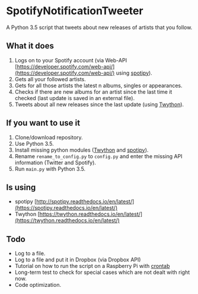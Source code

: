 # SpotifyNotificationTweeter
A Python 3.5 script that tweets about new releases of artists that you follow.

## What it does 
1. Logs on to your Spotify account (via Web-API [https://developer.spotify.com/web-api/](https://developer.spotify.com/web-api/) using [spotipy](https://spotipy.readthedocs.io/en/latest/)).
2. Gets all your followed artists.
3. Gets for all those artists the latest n albums, singles or appearances.
4. Checks if there are new albums for an artist since the last time it checked (last update is saved in an external file).
5. Tweets about all new releases since the last update (using [Twython](https://twython.readthedocs.io/en/latest/)).

## If you want to use it
1. Clone/download repository.
2. Use Python 3.5.
3. Install missing python modules ([Twython](https://twython.readthedocs.io/en/latest/) and [spotipy](https://spotipy.readthedocs.io/en/latest/)).
4. Rename `rename_to_config.py` to `config.py` and enter the missing API information (Twitter and Spotify).
5. Run `main.py` with Python 3.5.

## Is using
* spotipy [http://spotipy.readthedocs.io/en/latest/](https://spotipy.readthedocs.io/en/latest/)
* Twython [https://twython.readthedocs.io/en/latest/](https://twython.readthedocs.io/en/latest/)

## Todo
* Log to a file.
* Log to a file and put it in Dropbox (via Dropbox API)
* Tutorial on how to run the script on a Raspberry Pi with [crontab](https://www.raspberrypi.org/documentation/linux/usage/cron.md)
* Long-term test to check for special cases which are not dealt with right now.
* Code optimization.
